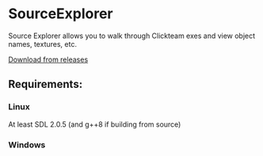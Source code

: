 # SourceExplorer

Source Explorer allows you to walk through Clickteam exes and view object names, textures, etc.

[Download from releases](https://github.com/LAK132/SourceExplorer/releases)

## Requirements:

### Linux
At least SDL 2.0.5 (and g++8 if building from source)

### Windows
